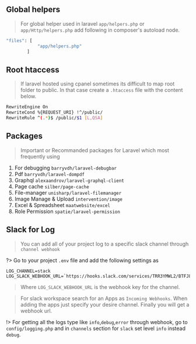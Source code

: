 ## Global helpers
> For global helper used in laravel `app/helpers.php` or `app/Http/helpers.php` add following in composer's autoload node.
```bash
"files": [
            "app/helpers.php"
        ]
```

## Root htaccess
> If laravel hosted using cpanel sometimes its difficult to map root folder to public. In that case create a `.htaccess` file with the content below.
```bash
RewriteEngine On
RewriteCond %{REQUEST_URI} !^/public/
RewriteRule ^(.*)$ /public/$1 [L,QSA]
```

## Packages
> Important or Recommanded packages for Laravel which most frequently using
1. For debugging `barryvdh/laravel-debugbar`
2. Pdf `barryvdh/laravel-dompdf`
3. Graphql `alexaandrov/laravel-graphql-client`
4. Page cache `silber/page-cache`
5. File-manager `unisharp/laravel-filemanager`
6. Image Manage & Upload `intervention/image`
7. Excel & Spreadsheet `maatwebsite/excel`
8. Role Permission `spatie/laravel-permission`

## Slack for Log
> You can add all of your project log to a specific slack channel through `channel webhook`

?> Go to your project `.env` file and add the following settings as
```text
LOG_CHANNEL=stack
LOG_SLACK_WEBHOOK_URL=`https://hooks.slack.com/services/TRR3YMWL2/BTFJ8G4RG/xxxxxxkxkxxkxkxxxxx
```
> Where `LOG_SLACK_WEBHOOK_URL` is the webhook key for the channel. 

> For slack workspace search for an Apps as `Incoming Webhooks`. When adding the apps just specify your desire channel. Finally you will get a webhook url.

!> For getting all the logs type like `info`,`debug`,`error` through webhook, go to `config/logging.php` and in `channels` section for `slack` set level `info` instead `debug`.